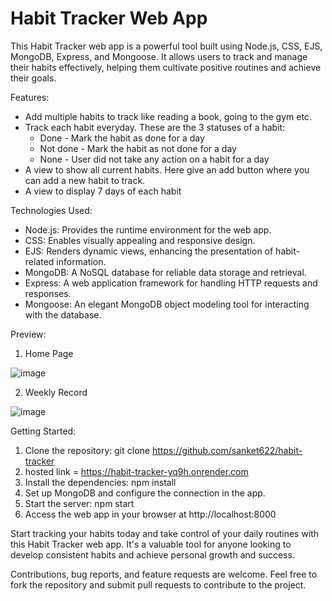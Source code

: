 # Habit Tracker Web App

This Habit Tracker web app is a powerful tool built using Node.js, CSS, EJS, MongoDB, Express, and Mongoose. 
It allows users to track and manage their habits effectively, helping them cultivate positive routines and achieve their goals.

Features:
- Add multiple habits to track like reading a book, going to the gym etc.
- Track each habit everyday. These are the 3 statuses of a habit:
     - Done - Mark the habit as done for a day
     - Not done - Mark the habit as not done for a day
     - None - User did not take any action on a habit for a day
- A view to show all current habits. Here give an add button where you can add a new habit to track.
- A view to display 7 days of each habit


Technologies Used:
- Node.js: Provides the runtime environment for the web app.
- CSS: Enables visually appealing and responsive design.
- EJS: Renders dynamic views, enhancing the presentation of habit-related information.
- MongoDB: A NoSQL database for reliable data storage and retrieval.
- Express: A web application framework for handling HTTP requests and responses.
- Mongoose: An elegant MongoDB object modeling tool for interacting with the database.

Preview:
1. Home Page

![image](https://github.com/kin6sman/habit-tracker/assets/88446494/65f3db24-b36c-493c-813c-443a754c5c40)

2. Weekly Record
 
 ![image](https://github.com/kin6sman/habit-tracker/assets/88446494/9d850b07-751a-4d75-b5a9-7b22e5ae5db7)


Getting Started:
1. Clone the repository: git clone https://github.com/sanket622/habit-tracker
2. hosted link = https://habit-tracker-yq9h.onrender.com
2. Install the dependencies: npm install
3. Set up MongoDB and configure the connection in the app.
4. Start the server: npm start
5. Access the web app in your browser at http://localhost:8000

Start tracking your habits today and take control of your daily routines with this Habit Tracker web app. It's a valuable tool for anyone looking to develop consistent habits and achieve personal growth and success.

Contributions, bug reports, and feature requests are welcome. Feel free to fork the repository and submit pull requests to contribute to the project.



